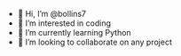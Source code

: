 - 👋 Hi, I’m @bollins7
- 👀 I’m interested in coding
- 🌱 I’m currently learning Python
- 💞️ I’m looking to collaborate on any project

<!---
bollins7/bollins7 is a ✨ special ✨ repository because its `README.md` (this file) appears on your GitHub profile.
You can click the Preview link to take a look at your changes.
--->
